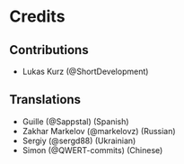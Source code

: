 # Credits
## Contributions
 - Lukas Kurz (@ShortDevelopment)
 
## Translations
 - Guille (@Sappstal) (Spanish)
 - Zakhar Markelov (@markelovz) (Russian)
 - Sergiy (@sergd88) (Ukrainian)
 - Simon (@QWERT-commits) (Chinese)